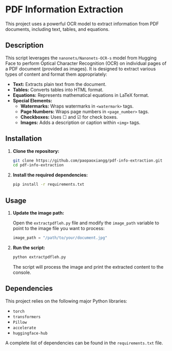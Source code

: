 # PDF Information Extraction

This project uses a powerful OCR model to extract information from PDF documents, including text, tables, and equations.

## Description

This script leverages the `nanonets/Nanonets-OCR-s` model from Hugging Face to perform Optical Character Recognition (OCR) on individual pages of a PDF document (provided as images). It is designed to extract various types of content and format them appropriately:

-   **Text:** Extracts plain text from the document.
-   **Tables:** Converts tables into HTML format.
-   **Equations:** Represents mathematical equations in LaTeX format.
-   **Special Elements:**
    -   **Watermarks:** Wraps watermarks in `<watermark>` tags.
    -   **Page Numbers:** Wraps page numbers in `<page_number>` tags.
    -   **Checkboxes:** Uses ☐ and ☑ for check boxes.
    -   **Images:** Adds a description or caption within `<img>` tags.

## Installation

1.  **Clone the repository:**
    ```bash
    git clone https://github.com/paopaoxiangg/pdf-info-extraction.git
    cd pdf-info-extraction
    ```

2.  **Install the required dependencies:**
    ```bash
    pip install -r requirements.txt
    ```

## Usage

1.  **Update the image path:**

    Open the `extractpdfleh.py` file and modify the `image_path` variable to point to the image file you want to process:

    ```python
    image_path = "/path/to/your/document.jpg"
    ```

2.  **Run the script:**
    ```bash
    python extractpdfleh.py
    ```

    The script will process the image and print the extracted content to the console.

## Dependencies

This project relies on the following major Python libraries:

-   `torch`
-   `transformers`
-   `Pillow`
-   `accelerate`
-   `huggingface-hub`

A complete list of dependencies can be found in the `requirements.txt` file.
